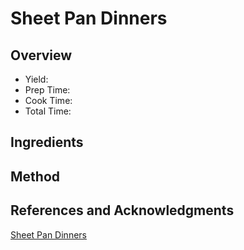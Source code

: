 # Sheet Pan Dinners

## Overview

- Yield:
- Prep Time:
- Cook Time:
- Total Time:

## Ingredients


## Method



## References and Acknowledgments

[Sheet Pan Dinners](https://www.cookinglight.com/recipe-finder/sheet-pan-dinners)

